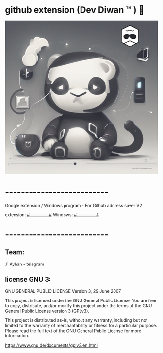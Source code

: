 # github extension (Dev Diwan ™ ) 🍃

<img alt="" src="git.png"
     width="630" />

# -------------------------- 


 Google extension / Windows program - For Github address saver 
 V2 

 
extension: [#----------#](https://github.com/ayhan-dev/github-extension/tree/main/extension) 
Windows: [#----------#](https://github.com/ayhan-dev/github-extension/tree/main/exe) 

 
# -------------------------- 

 
## Team:  
♪ [Ayhan](https://ayhan-dev.dev) - [telegram](https://t.me/ayhan_gy)

 
 ## license GNU 3:

GNU GENERAL PUBLIC LICENSE
Version 3, 29 June 2007

This project is licensed under the GNU General Public License. You are free to copy, distribute, and/or modify this project under the terms of the GNU General Public License version 3 (GPLv3).

This project is distributed as-is, without any warranty, including but not limited to the warranty of merchantability or fitness for a particular purpose. Please read the full text of the GNU General Public License for more information.

https://www.gnu.de/documents/gplv3.en.html
